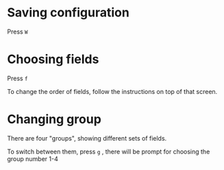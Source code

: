 Saving configuration
====================

Press `W`

Choosing fields
===============

Press `f`

To change the order of fields, follow the instructions on top of that screen.

Changing group
==============

There are four "groups", showing different sets of fields.

To switch between them, press `g` ,  there will be prompt for choosing the group number 1-4

